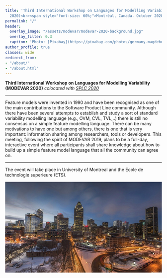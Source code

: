 ```yaml
---
title: 'Third International Workshop on Languages for Modelling Variability (MODEVAR
  2020)<br><span style="font-size: 60%;">Montréal, Canada. October 2020</span>'
permalink: "/"
header:
  overlay_image: "/assets/modevar/modevar-2020-background.jpg"
  overlay_filter: 0.3
  caption: 'Photo: [Pixabay](https://pixabay.com/photos/germany-magdeburg-dom-architecture-3912866/)'
author_profile: true
classes: wide
redirect_from:
- "/about/"
- "/about.html"
---
```


**Third International Workshop on Languages for Modelling Variability (MODEVAR 2020)**
*colocated with [SPLC 2020](http://splc2020.net)*

---
Feature models were invented in 1990 and have been recognised as one of the main contributions to the Software Product Line community. Although there have been several attempts to establish and study a sort of standard variability modelling language (e.g., OVM, CVL, TVL,..) there is still no consensus on a simple feature modelling language. There can be many motivations to have one but among others, there is one that is very important: information sharing among researchers, tools or developers. This meeting, following the spirit of MODEVAR 2019, plans to be a full-day, interactive event where all participants shall share knowledge about how to build up a simple feature model language that all the community can agree on.

---
The event will take place in University of Montreal and the Ecole de technologie superieure (ETS).

![MODEVAR will be at Montréal](/assets/modevar/modevar-2020-background.jpg "MODEVAR will be at Montréal")

